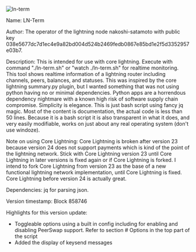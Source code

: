 ![ln-term](https://github.com/user-attachments/assets/79c70ec9-47c0-4029-8d70-f56caee46418)


Name: LN-Term

Author: The operator of the lightning node nakoshi-satamoto with public key 038e5677dc7d1ec4e9a82bd004d524b2469fedb0867e85bd1e2f5d3352957e03b7.

Description: This is intended for use with core lightning. Execute with command "./ln-term.sh" or "watch ./ln-term.sh" for realtime monitoring. This tool shows realtime information of a lightning router including channels, peers, balances, and statuses. This was inspired by the core lightning summary.py plugin, but I wanted something that was not using python having no or minimal dependencies. Python apps are a horrendous dependency nightmare with a known high risk of software supply chain compromise. Simplicity is elegance. This is just bash script using fancy jq magic. Most of the content is documentation, the actual code is less than 50 lines. Because it is a bash script it is also transparent in what it does, and very easily modifiable, works on just about any real operating system (don't use windoze).

Note on using Core Lightning: Core Lightning is broken after version 23 because version 24 does not support payments which is kind of the point of the lightning network. Stick with Core Lightning version 23 until Core Lightning in later versions is fixed again or if Core Lightning is forked. I intend to fork Core Lightning from version 23 as the base of a new functional lightning network implementation, until Core Lightning is fixed. Core Lightning before version 24 is actually great.

Dependencies: jq for parsing json.

Version timestamp: Block 858746

Highlights for this version update: 
* Toggleable options using a built in config including for enabling and disabling PeerSwap support. Refer to section # Options in the top part of the script
* Added the display of keysend messages

